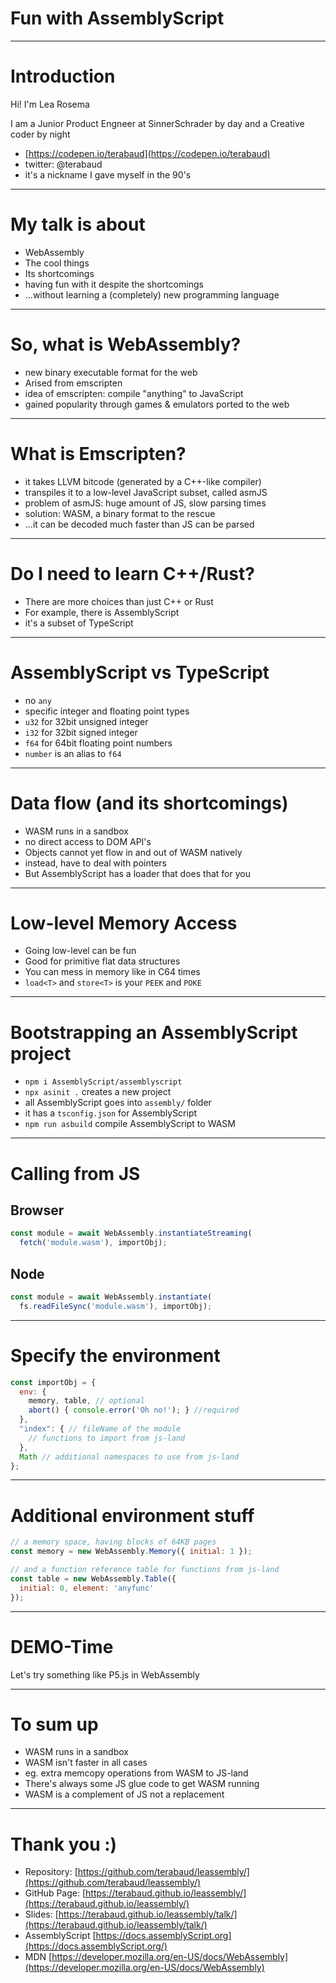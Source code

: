 # Fun with AssemblyScript
-----------------------------------------------
# Introduction

Hi! I'm Lea Rosema 

I am a Junior Product Engneer at SinnerSchrader by day
and a Creative coder by night

 * [https://codepen.io/terabaud](https://codepen.io/terabaud)
 * twitter: @terabaud
 * it's a nickname I gave myself in the 90's

------------------------------------------------
# My talk is about

* WebAssembly
* The cool things
* Its shortcomings
* having fun with it despite the shortcomings
* ...without learning a (completely) new programming language

------------------------------------------------
# So, what is WebAssembly?

* new binary executable format for the web
* Arised from emscripten
* idea of emscripten: compile "anything" to JavaScript
* gained popularity through games & emulators ported to the web

------------------------------------------------

# What is Emscripten?

* it takes LLVM bitcode (generated by a C++-like compiler)
* transpiles it to a low-level JavaScript subset, called asmJS
* problem of asmJS: huge amount of JS, slow parsing times
* solution: WASM, a binary format to the rescue
* ...it can be decoded much faster than JS can be parsed

-------------------------------------------------

# Do I need to learn C++/Rust?

* There are more choices than just C++ or Rust
* For example, there is AssemblyScript
* it's a subset of TypeScript

--------------------------------------------------
# AssemblyScript vs TypeScript

* no `any`
* specific integer and floating point types
* `u32` for 32bit unsigned integer
* `i32` for 32bit signed integer
* `f64` for 64bit floating point numbers
* `number` is an alias to `f64`

--------------------------------------------------
# Data flow (and its shortcomings)

* WASM runs in a sandbox
* no direct access to DOM API's
* Objects cannot yet flow in and out of WASM natively
* instead, have to deal with pointers
* But AssemblyScript has a loader that does that for you

---------------------------------------------------
# Low-level Memory Access

* Going low-level can be fun
* Good for primitive flat data structures
* You can mess in memory like in C64 times
* `load<T>` and `store<T>` is your `PEEK` and `POKE`
---------------------------------------------------
# Bootstrapping an AssemblyScript project

* `npm i AssemblyScript/assemblyscript`
* `npx asinit .` creates a new project
* all AssemblyScript goes into `assembly/` folder 
* it has a `tsconfig.json` for AssemblyScript
* `npm run asbuild` compile AssemblyScript to WASM

---------------------------------------------------
# Calling from JS

## Browser

```js
const module = await WebAssembly.instantiateStreaming(
  fetch('module.wasm'), importObj);
```

## Node

```js
const module = await WebAssembly.instantiate(
  fs.readFileSync('module.wasm'), importObj);
```
---------------------------------------------------
# Specify the environment

```js
const importObj = {
  env: {
    memory, table, // optional
    abort() { console.error('Oh no!'); } //required
  },
  "index": { // fileName of the module
    // functions to import from js-land
  },
  Math // additional namespaces to use from js-land
};
```
---------------------------------------------------
# Additional environment stuff

```js
// a memory space, having blocks of 64KB pages
const memory = new WebAssembly.Memory({ initial: 1 }); 

// and a function reference table for functions from js-land
const table = new WebAssembly.Table({
  initial: 0, element: 'anyfunc'
});
```

---------------------------------------------------
# DEMO-Time

Let's try something like P5.js in WebAssembly

-------------------------------------------------

# To sum up

* WASM runs in a sandbox
* WASM isn't faster in all cases
* eg. extra memcopy operations from WASM to JS-land
* There's always some JS glue code to get WASM running
* WASM is a complement of JS not a replacement

--------------------------------------------------

# Thank you :)

* Repository: [https://github.com/terabaud/leassembly/](https://github.com/terabaud/leassembly/)
* GitHub Page: [https://terabaud.github.io/leassembly/](https://terabaud.github.io/leassembly/)
* Slides: [https://terabaud.github.io/leassembly/talk/](https://terabaud.github.io/leassembly/talk/)
* AssemblyScript [https://docs.assemblyScript.org](https://docs.assemblyScript.org/)
* MDN [https://developer.mozilla.org/en-US/docs/WebAssembly](https://developer.mozilla.org/en-US/docs/WebAssembly)
